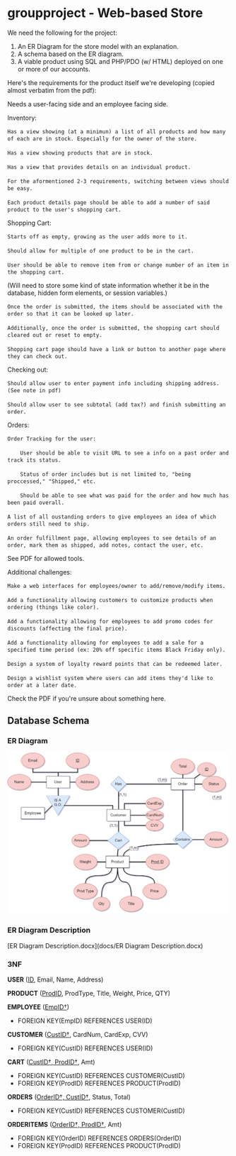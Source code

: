 # groupproject - Web-based Store

We need the following for the project:
1. An ER Diagram for the store model with an explanation.
2. A schema based on the ER diagram.
3. A viable product using SQL and PHP/PDO (w/ HTML) deployed on one or more of our accounts.

Here's the requirements for the product itself we're developing (copied almost verbatim from the pdf):

Needs a user-facing side and an employee facing side.

Inventory:

	Has a view showing (at a minimun) a list of all products and how many of each are in stock. Especially for the owner of the store.

	Has a view showing products that are in stock.

	Has a view that provides details on an individual product.

	For the aformentioned 2-3 requirements, switching between views should be easy.
	
	Each product details page should be able to add a number of said product to the user's shopping cart.

Shopping Cart:

	Starts off as empty, growing as the user adds more to it.

	Should allow for multiple of one product to be in the cart.

	User should be able to remove item from or change number of an item in the shopping cart.

(Will need to store some kind of state information whether it be in the database, hidden form elements, or session variables.)

	Once the order is submitted, the items should be associated with the order so that it can be looked up later.

	Additionally, once the order is submitted, the shopping cart should cleared out or reset to empty.

	Shopping cart page should have a link or button to another page where they can check out.



Checking out:

	Should allow user to enter payment info including shipping address. (See note in pdf)

	Should allow user to see subtotal (add tax?) and finish submitting an order.


Orders:

	Order Tracking for the user:

		User should be able to visit URL to see a info on a past order and track its status.

		Status of order includes but is not limited to, "being proccessed," "Shipped," etc.

		Should be able to see what was paid for the order and how much has been paid overall.

	A list of all oustanding orders to give employees an idea of which orders still need to ship.

	An order fulfillment page, allowing employees to see details of an order, mark them as shipped, add notes, contact the user, etc.


See PDF for allowed tools.

Additional challenges:

	Make a web interfaces for employees/owner to add/remove/modify items.

	Add a functionality allowing customers to customize products when ordering (things like color).

	Add a functionality allowing for employees to add promo codes for discounts (affecting the final price).

	Add a functionality allowing for employees to add a sale for a specified time period (ex: 20% off specific items Black Friday only).

	Design a system of loyalty reward points that can be redeemed later.

	Design a wishlist system where users can add items they'd like to order at a later date.

Check the PDF if you're unsure about something here.

## Database Schema

### ER Diagram
![ER Diagram](docs/466_Group_ER.png)

### ER Diagram Description
[ER Diagram Description.docx](docs/ER Diagram Description.docx)

### 3NF

**USER** (<ins>ID</ins>, Email, Name, Address)

**PRODUCT** (<ins>ProdID</ins>, ProdType, Title, Weight, Price, QTY)

**EMPLOYEE** (<ins>EmpID&dagger;</ins>)

* FOREIGN KEY(EmpID) REFERENCES USER(ID)

**CUSTOMER** (<ins>CustID&dagger;</ins>, CardNum, CardExp, CVV)

* FOREIGN KEY(CustID) REFERENCES USER(ID)

**CART** (<ins>CustID&dagger;, ProdID&dagger;</ins>, Amt)

* FOREIGN KEY(CustID) REFERENCES CUSTOMER(CustID)
* FOREIGN KEY(ProdID) REFERENCES PRODUCT(ProdID)

**ORDERS** (<ins>OrderID&dagger;, CustID&dagger;</ins>, Status, Total)

* FOREIGN KEY(CustID) REFERENCES CUSTOMER(CustID)

**ORDERITEMS** (<ins>OrderID&dagger;, ProdID&dagger;</ins>, Amt)

* FOREIGN KEY(OrderID) REFERENCES ORDERS(OrderID)
* FOREIGN KEY(ProdID) REFERENCES PRODUCT(ProdID)
